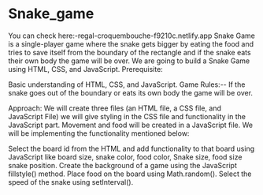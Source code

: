 # Snake_game
You can check here:-regal-croquembouche-f9210c.netlify.app
Snake Game is a single-player game where the snake gets bigger by eating the food and tries to save itself from the boundary of the rectangle and if the snake eats their own body the game will be over.  We are going to build a Snake Game using 
HTML, CSS, and JavaScript.
Prerequisite: 

Basic understanding of HTML, CSS, and JavaScript.
Game Rules:--
If the snake goes out of the boundary or eats its own body the game will be over.

Approach:  We will create three files (an HTML file, a CSS file, and JavaScript File) we will give styling in the CSS file and functionality in the JavaScript part. Movement and food will be created in a JavaScript file. We will be implementing the functionality mentioned below:

Select the board id from the HTML and add functionality to that board using JavaScript like board size, snake color, food color, Snake size, food size snake position.
Create the background of a game using the JavaScript fillstyle() method.
Place food on the board using Math.random().
Select the speed of the snake using setInterval().
